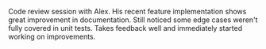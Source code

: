 Code review session with Alex. His recent feature implementation shows great improvement in documentation. Still noticed some edge cases weren't fully covered in unit tests. Takes feedback well and immediately started working on improvements.